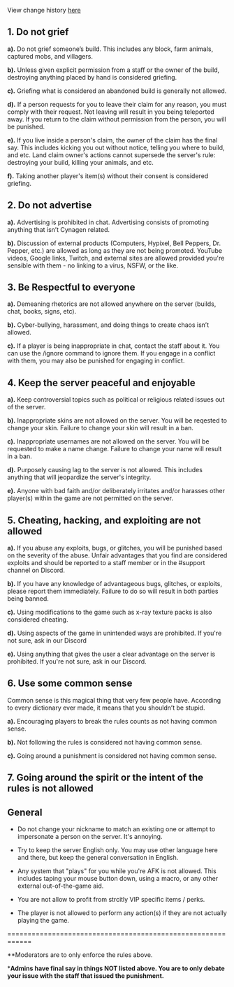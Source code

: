 View change history [here](https://github.com/Kyrobi/Cynagen/commits/master/Files)

## 1. Do not grief

**a).** Do not grief someone’s build. This includes any block, farm animals, captured mobs, and villagers.

**b).** Unless given explicit permission from a staff or the owner of the build, destroying anything placed by hand is considered griefing.

**c).** Griefing what is considered an abandoned build is generally not allowed.

**d).** If a person requests for you to leave their claim for any reason, you must comply with their request. Not leaving will result in you being teleported away. If you return to the claim without permission from the person, you will be punished.

**e).** If you live inside a person's claim, the owner of the claim has the final say. This includes kicking you out without notice, telling you where to build, and etc. Land claim owner's actions cannot supersede the server's rule: destroying your build, killing your animals, and etc. 

**f).** Taking another player's item(s) without their consent is considered griefing. 



## 2. Do not advertise
**a).** Advertising is prohibited in chat. Advertising consists of promoting anything that isn’t Cynagen related.

**b).** Discussion of external products (Computers, Hypixel, Bell Peppers, Dr. Pepper, etc.) are allowed as long as they are not being promoted. YouTube videos, Google links, Twitch, and external sites are allowed provided you're sensible with them - no linking to a virus, NSFW, or the like.



## 3. Be Respectful to everyone
**a).** Demeaning rhetorics are not allowed anywhere on the server (builds, chat, books, signs, etc).

**b).** Cyber-bullying, harassment, and doing things to create chaos isn’t allowed.

**c).** If a player is being inappropriate in chat, contact the staff about it. You can use the /ignore command to ignore them. If you engage in a conflict with them, you may also be punished for engaging in conflict.



## 4. Keep the server peaceful and enjoyable
**a).** Keep controversial topics such as political or religious related issues out of the server.

**b).** Inappropriate skins are not allowed on the server. You will be reqested to change your skin. Failure to change your skin will result in a ban.

**c).** Inappropriate usernames are not allowed on the server. You will be requested to make a name change. Failure to change your name will result in a ban.

**d).** Purposely causing lag to the server is not allowed. This includes anything that will jeopardize the server's integrity.

**e).** Anyone with bad faith and/or deliberately irritates and/or harasses other player(s) within the game are not permitted on the server.



## 5. Cheating, hacking, and exploiting are not allowed
**a).** If you abuse any exploits, bugs, or glitches, you will be punished based on the severity of the abuse. Unfair advantages that you find are considered exploits and should be reported to a staff member or in the #support channel on Discord. 

**b).** If you have any knowledge of advantageous bugs, glitches, or exploits, please report them immediately. Failure to do so will result in both parties being banned.

**c).** Using modifications to the game such as x-ray texture packs is also considered cheating.

**d).** Using aspects of the game in unintended ways are prohibited. If you're not sure, ask in our Discord

**e).** Using anything that gives the user a clear advantage on the server is prohibited. If you're not sure, ask in our Discord.



## 6. Use some common sense
Common sense is this magical thing that very few people have. According to every dictionary ever made, it means that you shouldn’t be stupid.

**a).** Encouraging players to break the rules counts as not having common sense.

**b).** Not following the rules is considered not having common sense.

**c).** Going around a punishment is considered not having common sense.



## 7. Going around the spirit or the intent of the rules is not allowed


## General

* Do not change your nickname to match an existing one or attempt to impersonate a person on the server. It's annoying.

* Try to keep the server English only. You may use other language here and there, but keep the general conversation in English.

* Any system that "plays" for you while you're AFK is not allowed. This includes taping your mouse button down, using a macro, or any other external out-of-the-game aid. 

* You are not allow to profit from strcitly VIP specific items / perks. 

* The player is not allowed to perform any action(s) if they are not actually playing the game.

============================================================

**Moderators are to only enforce the rules above.

***Admins have final say in things NOT listed above. You are to only debate your issue with the staff that issued the punishment.**
